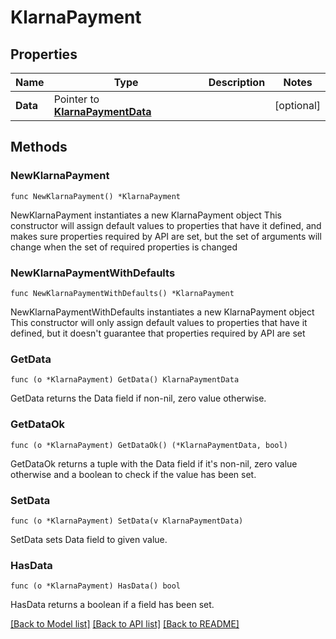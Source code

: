 # KlarnaPayment

## Properties

Name | Type | Description | Notes
------------ | ------------- | ------------- | -------------
**Data** | Pointer to [**KlarnaPaymentData**](KlarnaPaymentData.md) |  | [optional] 

## Methods

### NewKlarnaPayment

`func NewKlarnaPayment() *KlarnaPayment`

NewKlarnaPayment instantiates a new KlarnaPayment object
This constructor will assign default values to properties that have it defined,
and makes sure properties required by API are set, but the set of arguments
will change when the set of required properties is changed

### NewKlarnaPaymentWithDefaults

`func NewKlarnaPaymentWithDefaults() *KlarnaPayment`

NewKlarnaPaymentWithDefaults instantiates a new KlarnaPayment object
This constructor will only assign default values to properties that have it defined,
but it doesn't guarantee that properties required by API are set

### GetData

`func (o *KlarnaPayment) GetData() KlarnaPaymentData`

GetData returns the Data field if non-nil, zero value otherwise.

### GetDataOk

`func (o *KlarnaPayment) GetDataOk() (*KlarnaPaymentData, bool)`

GetDataOk returns a tuple with the Data field if it's non-nil, zero value otherwise
and a boolean to check if the value has been set.

### SetData

`func (o *KlarnaPayment) SetData(v KlarnaPaymentData)`

SetData sets Data field to given value.

### HasData

`func (o *KlarnaPayment) HasData() bool`

HasData returns a boolean if a field has been set.


[[Back to Model list]](../README.md#documentation-for-models) [[Back to API list]](../README.md#documentation-for-api-endpoints) [[Back to README]](../README.md)


